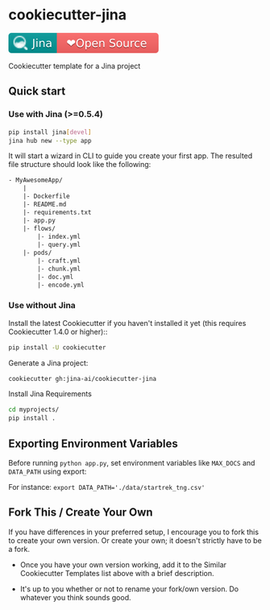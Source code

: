 # cookiecutter-jina

[![Jina](https://github.com/jina-ai/jina/blob/master/.github/badges/jina-badge.svg?raw=true  "We fully commit to open-source")](https://get.jina.ai)

Cookiecutter template for a Jina project

## Quick start


### Use with Jina (>=0.5.4)

```bash
pip install jina[devel]
jina hub new --type app
```

It will start a wizard in CLI to guide you create your first app. The resulted file structure should look like the following:

```text
- MyAwesomeApp/
    |
    |- Dockerfile
    |- README.md
    |- requirements.txt
    |- app.py
    |- flows/
        |- index.yml
        |- query.yml
    |- pods/
        |- craft.yml
        |- chunk.yml
        |- doc.yml
        |- encode.yml
```

### Use without Jina

Install the latest Cookiecutter if you haven't installed it yet (this requires
Cookiecutter 1.4.0 or higher)::

```bash
pip install -U cookiecutter
```

Generate a Jina project:

```bash
cookiecutter gh:jina-ai/cookiecutter-jina
```

Install Jina Requirements

```bash
cd myprojects/
pip install .
```


## Exporting Environment Variables

Before running ```python app.py```, set environment variables like ```MAX_DOCS``` and ```DATA_PATH``` using export:

For instance: ```export DATA_PATH='./data/startrek_tng.csv'```

## Fork This / Create Your Own

If you have differences in your preferred setup, I encourage you to fork this
to create your own version. Or create your own; it doesn't strictly have to
be a fork.

* Once you have your own version working, add it to the Similar Cookiecutter
  Templates list above with a brief description.

* It's up to you whether or not to rename your fork/own version. Do whatever
  you think sounds good.
